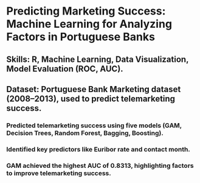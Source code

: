 # Predicting Marketing Success: Machine Learning for Analyzing Factors in Portuguese Banks

## Skills: R, Machine Learning, Data Visualization, Model Evaluation (ROC, AUC).
## Dataset: Portuguese Bank Marketing dataset (2008–2013), used to predict telemarketing success.

### Predicted telemarketing success using five models (GAM, Decision Trees, Random Forest, Bagging, Boosting). 
### Identified key predictors like Euribor rate and contact month. 
### GAM achieved the highest AUC of 0.8313, highlighting factors to improve telemarketing success.
